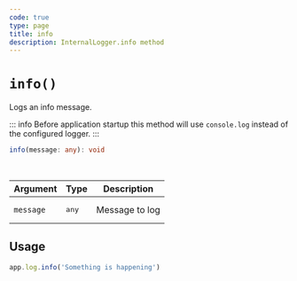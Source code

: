 ```yaml
---
code: true
type: page
title: info
description: InternalLogger.info method
---
```


# `info()`

Logs an info message.

::: info
Before application startup this method will use `console.log` instead of the configured logger.
:::

```ts
info(message: any): void
```

<br/>

| Argument  | Type           | Description    |
|-----------|----------------|----------------|
| `message` | <pre>any</pre> | Message to log |

## Usage

```js
app.log.info('Something is happening')
```
